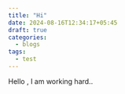```yaml
---
title: "Hi"
date: 2024-08-16T12:34:17+05:45
draft: true
categories:
  - blogs
tags:
  - test
---
```

Hello , I am working hard..